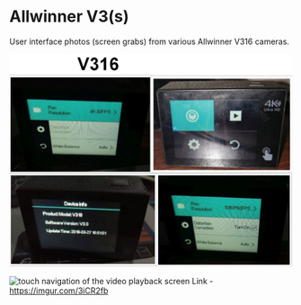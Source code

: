 # Allwinner V3(s)

User interface photos (screen grabs) from various Allwinner V316 cameras.

![Settings menu screens](allwinner-v316-screens.jpg)

![touch navigation of the video playback screen](user-interface-playback-screen-animated.gif)
Link - https://imgur.com/3iCR2fb
